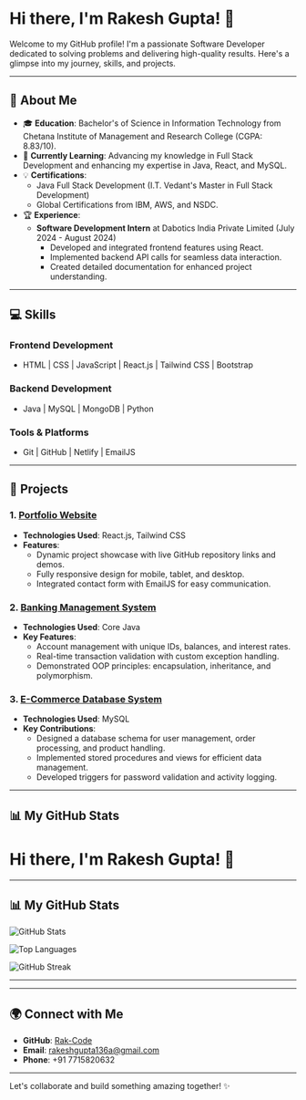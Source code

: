 # Hi there, I'm Rakesh Gupta! 👋

Welcome to my GitHub profile! I'm a passionate Software Developer dedicated to solving problems and delivering high-quality results. Here's a glimpse into my journey, skills, and projects.

---

## 🚀 About Me

- 🎓 **Education**: Bachelor's of Science in Information Technology from Chetana Institute of Management and Research College (CGPA: 8.83/10).
- 🌱 **Currently Learning**: Advancing my knowledge in Full Stack Development and enhancing my expertise in Java, React, and MySQL.
- 💡 **Certifications**:
  - Java Full Stack Development (I.T. Vedant's Master in Full Stack Development)
  - Global Certifications from IBM, AWS, and NSDC.
- 🏆 **Experience**:
  - **Software Development Intern** at Dabotics India Private Limited (July 2024 - August 2024)
    - Developed and integrated frontend features using React.
    - Implemented backend API calls for seamless data interaction.
    - Created detailed documentation for enhanced project understanding.

---

## 💻 Skills

### **Frontend Development**

- HTML | CSS | JavaScript | React.js | Tailwind CSS | Bootstrap

### **Backend Development**

- Java | MySQL | MongoDB | Python

### **Tools & Platforms**

- Git | GitHub | Netlify | EmailJS

---

## 🌟 Projects

### 1. [Portfolio Website](https://github.com/Rak-Code/rakportfolio)

- **Technologies Used**: React.js, Tailwind CSS
- **Features**:
  - Dynamic project showcase with live GitHub repository links and demos.
  - Fully responsive design for mobile, tablet, and desktop.
  - Integrated contact form with EmailJS for easy communication.

### 2. [Banking Management System](https://github.com/Rak-Code/BankingManagementSystem)

- **Technologies Used**: Core Java
- **Key Features**:
  - Account management with unique IDs, balances, and interest rates.
  - Real-time transaction validation with custom exception handling.
  - Demonstrated OOP principles: encapsulation, inheritance, and polymorphism.

### 3. [E-Commerce Database System](https://github.com/Rak-Code/MySQLProject)

- **Technologies Used**: MySQL
- **Key Contributions**:
  - Designed a database schema for user management, order processing, and product handling.
  - Implemented stored procedures and views for efficient data management.
  - Developed triggers for password validation and activity logging.

---

## 📊 My GitHub Stats
# Hi there, I'm Rakesh Gupta! 👋

---

## 📊 My GitHub Stats

![GitHub Stats](https://github-readme-stats.vercel.app/api?username=Rak-Code&show_icons=true&theme=light&hide=issues&count_private=true&include_all_commits=true)

![Top Languages](https://github-readme-stats.vercel.app/api/top-langs/?username=Rak-Code&layout=compact&theme=light&langs_count=10)

![GitHub Streak](https://streak-stats.demolab.com/?user=Rak-Code&theme=light&date_format=M%20j%5B%2C%20Y%5D)

---







---

## 🌍 Connect with Me

- **GitHub**: [Rak-Code](https://github.com/Rak-Code)
- **Email**: [rakeshgupta136a@gmail.com](mailto\:rakeshgupta136a@gmail.com)
- **Phone**: +91 7715820632

---

Let's collaborate and build something amazing together! ✨

